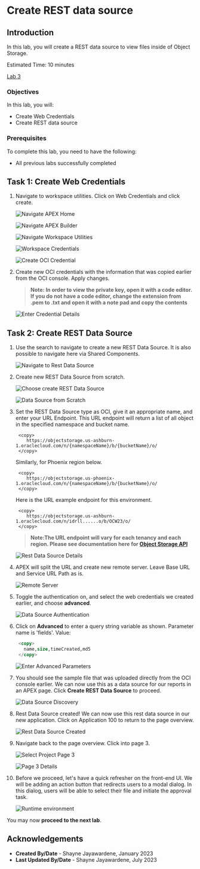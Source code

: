 # Create REST data source

## Introduction

In this lab, you will create a REST data source to view files inside of Object Storage.

Estimated Time: 10 minutes

[Lab 3](videohub:1_3a51s6yl)

### Objectives

In this lab, you will:

- Create Web Credentials
- Create REST data source

### Prerequisites

To complete this lab, you need to have the following:

- All previous labs successfully completed

## Task 1: Create Web Credentials

1. Navigate to workspace utilities. Click on Web Credentials and click create.

    ![Navigate APEX Home](images/navigate-home.png " ")

    ![Navigate APEX Builder](images/navigate-builder.png " ")

    ![Navigate Workspace Utilities](images/workspace-utilities.png " ")

    ![Workspace Credentials](images/workspace-auth-credentails.png " ")

    ![Create OCI Credential](images/create-oci-credential.png " ")

2. Create new OCI credentials with the information that was copied earlier from the OCI console. Apply changes.

    >**Note: In order to view the private key, open it with a code editor. If you do not have a code editor, change the extension from .pem to .txt and open it with a note pad and copy the contents**

    ![Enter Credential Details](images/credential-details.png " ")

## Task 2: Create REST Data Source

1. Use the search to navigate to create a new REST Data Source. It is also possible to navigate here via Shared Components.

    ![Navigate to Rest Data Source](images/nav-rest-data-source.png " ")

2. Create new REST Data Source from scratch.

    ![Choose create REST Data Source](images/create-rest.png " ")

    ![Data Source from Scratch](images/from-scratch.png " ")

3. Set the REST Data Source type as OCI, give it an appropriate name, and enter your URL Endpoint. This URL endpoint will return a list of all object in the specified namespace and bucket name.

    ```text
     <copy>
        https://objectstorage.us-ashburn-1.oraclecloud.com/n/{namespaceName}/b/{bucketName}/o/
     </copy>
    ```

    Similarly, for Phoenix region below.

    ```text
     <copy>
        https://objectstorage.us-phoenix-1.oraclecloud.com/n/{namespaceName}/b/{bucketName}/o/
     </copy>
    ```

    Here is the URL example endpoint for this environment.

    ```text
     <copy>
        https://objectstorage.us-ashburn-1.oraclecloud.com/n/idrll......o/b/OCW23/o/
     </copy>
    ```

    >**Note:The URL endpoint will vary for each tenancy and each region. Please see documentation here for [Object Storage API](https://docs.oracle.com/en-us/iaas/api/#/en/objectstorage/20160918/Object/ListObjects)**

    ![Rest Data Source Details](images/data-source-name.png " ")

4. APEX will split the URL and create new remote server. Leave Base URL and Service URL Path as is.

    ![Remote Server](images/remote-server.png " ")

5. Toggle the authentication on, and select the web credentials we created earlier, and choose **advanced**.

    ![Data Source Authentication](images/authentication.png " ")

6. Click on **Advanced** to enter a query string variable as shown. Parameter name is 'fields'.
    Value:

    ```SQL
     <copy>
       name,size,timeCreated,md5
     </copy>
    ```

    ![Enter Advanced Parameters](images/advanced-parameters.png " ")

7. You should see the sample file that was uploaded directly from the OCI console earlier. We can now use this as a data source for our reports in an APEX page. Click **Create REST Data Source** to proceed.

    ![Data Source Discovery](images/data-source-discovery.png " ")

8. Rest Data Source created! We can now use this rest data source in our new application. Click on Application 100 to return to the page overview.

    ![Rest Data Source Created](images/source-created.png " ")

9. Navigate back to the page overview. Click into page 3.

    ![Select Project Page 3](images/select-project-page.png " ")

    ![Page 3 Details](images/page-3-overview.png " ")

10. Before we proceed, let's have a quick refresher on the front-end UI. We will be adding an action button that redirects users to a modal dialog. In this dialog, users will be able to select their file and initiate the approval task.

    ![Runtime environment](images/front-end-ui.png " ")

You may now **proceed to the next lab**.

## Acknowledgements

- **Created By/Date** - Shayne Jayawardene, January 2023
- **Last Updated By/Date** - Shayne Jayawardene, July 2023
